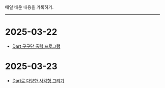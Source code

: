 매일 배운 내용을 기록하기.

---

# 2025-03-22

- [Dart 구구단 출력 프로그램](2025-03-22/gugudan.dart)

# 2025-03-23

- [Dart로 다양한 사각형 그리기](2025-03-23/squ.dart)